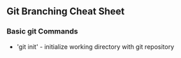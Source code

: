 ## Git Branching Cheat Sheet


### Basic git Commands
* 'git init' - initialize working directory with git repository
